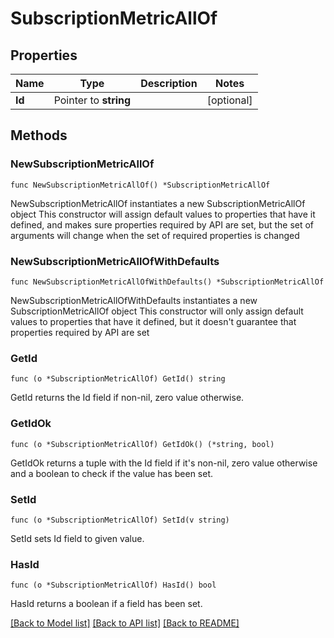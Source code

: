 # SubscriptionMetricAllOf

## Properties

Name | Type | Description | Notes
------------ | ------------- | ------------- | -------------
**Id** | Pointer to **string** |  | [optional] 

## Methods

### NewSubscriptionMetricAllOf

`func NewSubscriptionMetricAllOf() *SubscriptionMetricAllOf`

NewSubscriptionMetricAllOf instantiates a new SubscriptionMetricAllOf object
This constructor will assign default values to properties that have it defined,
and makes sure properties required by API are set, but the set of arguments
will change when the set of required properties is changed

### NewSubscriptionMetricAllOfWithDefaults

`func NewSubscriptionMetricAllOfWithDefaults() *SubscriptionMetricAllOf`

NewSubscriptionMetricAllOfWithDefaults instantiates a new SubscriptionMetricAllOf object
This constructor will only assign default values to properties that have it defined,
but it doesn't guarantee that properties required by API are set

### GetId

`func (o *SubscriptionMetricAllOf) GetId() string`

GetId returns the Id field if non-nil, zero value otherwise.

### GetIdOk

`func (o *SubscriptionMetricAllOf) GetIdOk() (*string, bool)`

GetIdOk returns a tuple with the Id field if it's non-nil, zero value otherwise
and a boolean to check if the value has been set.

### SetId

`func (o *SubscriptionMetricAllOf) SetId(v string)`

SetId sets Id field to given value.

### HasId

`func (o *SubscriptionMetricAllOf) HasId() bool`

HasId returns a boolean if a field has been set.


[[Back to Model list]](../README.md#documentation-for-models) [[Back to API list]](../README.md#documentation-for-api-endpoints) [[Back to README]](../README.md)



